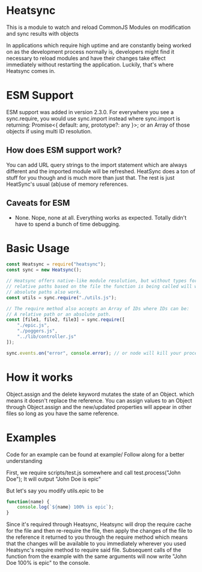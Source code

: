 # Heatsync
This is a module to watch and reload CommonJS Modules on modification and sync results with objects

In applications which require high uptime and are constantly being worked on as the development process normally is, developers might find it necessary to reload modules and have their changes take effect immediately without restarting the application. Luckily, that's where Heatsync comes in.

# ESM Support
ESM support was added in version 2.3.0. For everywhere you see a sync.require, you would use sync.import instead where sync.import is returning:
Promise<{ default: any, prototype?: any }>; or an Array of those objects if using multi ID resolution.

## How does ESM support work?
You can add URL query strings to the import statement which are always different and the imported module will be refreshed. HeatSync does a ton of stuff for you though and is much more than just that. The rest is just HeatSync's usual (ab)use of memory references.

## Caveats for ESM
- None. Nope, none at all. Everything works as expected. Totally didn't have to spend a bunch of time debugging.

# Basic Usage
```js
const Heatsync = require("heatsync");
const sync = new Heatsync();

// Heatsync offers native-like module resolution, but without types for fs struct.
// relative paths based on the file the function is being called will work.
// absolute paths also work.
const utils = sync.require("./utils.js");

// The require method also accepts an Array of IDs where IDs can be:
// A relative path or an absolute path.
const [file1, file2, file3] = sync.require([
	"./epic.js",
	"./poggers.js",
	"../lib/controller.js"
]);

sync.events.on("error", console.error); // or node will kill your process if there is a require error
```

# How it works
Object.assign and the delete keyword mutates the state of an Object. which means it doesn't replace the reference. You can assign values to an Object through Object.assign and the new/updated properties will appear in other files so long as you have the same reference.


# Examples
Code for an example can be found at example/
Follow along for a better understanding

First, we require scripts/test.js somewhere and call test.process("John Doe");
It will output "John Doe is epic"

But let's say you modify utils.epic to be
```js
function(name) {
	console.log(`${name} 100% is epic`);
}
```

Since it's required through Heatsync, Heatsync will drop the require cache for the file and then re-require the file, then apply the changes of the file to the reference it returned to you through the require method which means that the changes will be available to you immediately wherever you used Heatsync's require method to require said file. Subsequent calls of the function from the example with the same arguments will now write "John Doe 100% is epic" to the console.
